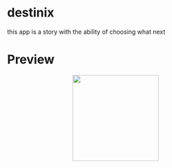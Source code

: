 # destinix

this app is a story with the ability of choosing what next 

# Preview

<center>
<img src="readme assets/preview.gif" width="200">
</center>

